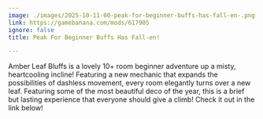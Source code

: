 ```yaml
---
image: ./images/2025-10-11-00-peak-for-beginner-buffs-has-fall-en-.png
link: https://gamebanana.com/mods/617905
ignore: false
title: Peak For Beginner Buffs Has Fall-en!

---
```


Amber Leaf Bluffs is a lovely 10+ room beginner adventure up a misty, heartcooling incline! Featuring a new mechanic that expands the possibilities of dashless movement, every room elegantly turns over a new leaf. Featuring some of the most beautiful deco of the year, this is a brief but lasting experience that everyone should give a climb! Check it out in the link below!
